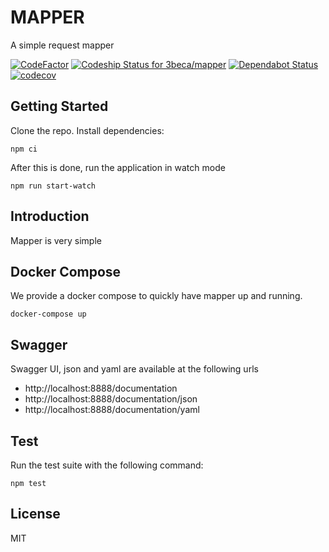 # MAPPER
A simple request mapper

[![CodeFactor](https://www.codefactor.io/repository/github/3beca/mapper/badge)](https://www.codefactor.io/repository/github/3beca/mapper)
[![Codeship Status for 3beca/mapper](https://app.codeship.com/projects/4ead19a0-e090-0137-e4ad-12a315aacd2b/status?branch=master)](https://app.codeship.com/projects/367897) 
[![Dependabot Status](https://api.dependabot.com/badges/status?host=github&repo=3beca/mapper)](https://dependabot.com)
[![codecov](https://codecov.io/gh/3beca/mapper/branch/master/graph/badge.svg)](https://codecov.io/gh/3beca/mapper)

## Getting Started

Clone the repo. Install dependencies:

```
npm ci 
```

After this is done, run the application in watch mode

```
npm run start-watch
```

## Introduction

Mapper is very simple


## Docker Compose

We provide a docker compose to quickly have mapper up and running.

```
docker-compose up
```

## Swagger

Swagger UI, json and yaml are available at the following urls

- http://localhost:8888/documentation
- http://localhost:8888/documentation/json
- http://localhost:8888/documentation/yaml

## Test

Run the test suite with the following command:

```
npm test
```

## License

MIT
